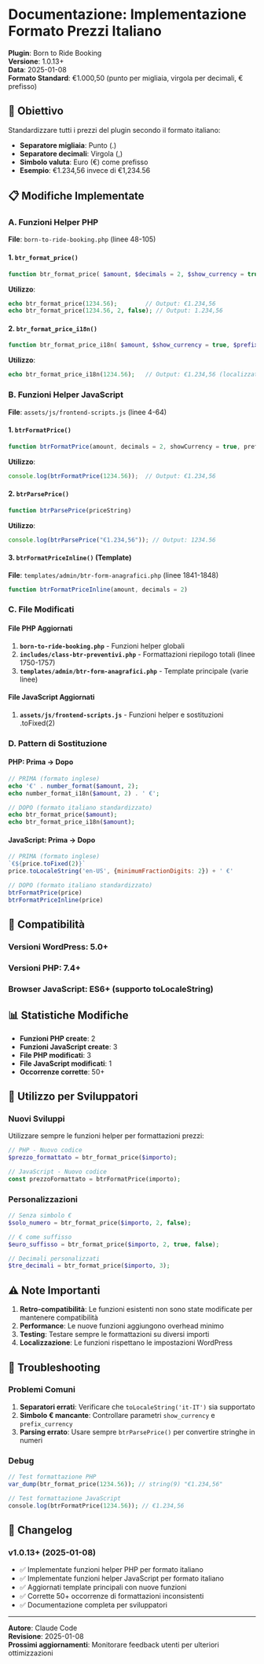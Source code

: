 # Documentazione: Implementazione Formato Prezzi Italiano

**Plugin**: Born to Ride Booking  
**Versione**: 1.0.13+  
**Data**: 2025-01-08  
**Formato Standard**: €1.000,50 (punto per migliaia, virgola per decimali, € prefisso)

## 🎯 **Obiettivo**

Standardizzare tutti i prezzi del plugin secondo il formato italiano:
- **Separatore migliaia**: Punto (.)
- **Separatore decimali**: Virgola (,)
- **Simbolo valuta**: Euro (€) come prefisso
- **Esempio**: €1.234,56 invece di €1,234.56

## 📋 **Modifiche Implementate**

### **A. Funzioni Helper PHP**

**File**: `born-to-ride-booking.php` (linee 48-105)

#### **1. `btr_format_price()`**
```php
function btr_format_price( $amount, $decimals = 2, $show_currency = true, $prefix_currency = true )
```
**Utilizzo**:
```php
echo btr_format_price(1234.56);        // Output: €1.234,56
echo btr_format_price(1234.56, 2, false); // Output: 1.234,56
```

#### **2. `btr_format_price_i18n()`**
```php
function btr_format_price_i18n( $amount, $show_currency = true, $prefix_currency = true )
```
**Utilizzo**:
```php
echo btr_format_price_i18n(1234.56);   // Output: €1.234,56 (localizzato)
```

### **B. Funzioni Helper JavaScript**

**File**: `assets/js/frontend-scripts.js` (linee 4-64)

#### **1. `btrFormatPrice()`**
```javascript
function btrFormatPrice(amount, decimals = 2, showCurrency = true, prefixCurrency = true)
```
**Utilizzo**:
```javascript
console.log(btrFormatPrice(1234.56));  // Output: €1.234,56
```

#### **2. `btrParsePrice()`**
```javascript
function btrParsePrice(priceString)
```
**Utilizzo**:
```javascript
console.log(btrParsePrice("€1.234,56")); // Output: 1234.56
```

#### **3. `btrFormatPriceInline()` (Template)**
**File**: `templates/admin/btr-form-anagrafici.php` (linee 1841-1848)
```javascript
function btrFormatPriceInline(amount, decimals = 2)
```

### **C. File Modificati**

#### **File PHP Aggiornati**
1. **`born-to-ride-booking.php`** - Funzioni helper globali
2. **`includes/class-btr-preventivi.php`** - Formattazioni riepilogo totali (linee 1750-1757)
3. **`templates/admin/btr-form-anagrafici.php`** - Template principale (varie linee)

#### **File JavaScript Aggiornati**
1. **`assets/js/frontend-scripts.js`** - Funzioni helper e sostituzioni .toFixed(2)

### **D. Pattern di Sostituzione**

#### **PHP: Prima → Dopo**
```php
// PRIMA (formato inglese)
echo '€' . number_format($amount, 2);
echo number_format_i18n($amount, 2) . ' €';

// DOPO (formato italiano standardizzato)
echo btr_format_price($amount);
echo btr_format_price_i18n($amount);
```

#### **JavaScript: Prima → Dopo**
```javascript
// PRIMA (formato inglese)
`€${price.toFixed(2)}`
price.toLocaleString('en-US', {minimumFractionDigits: 2}) + ' €'

// DOPO (formato italiano standardizzato)
btrFormatPrice(price)
btrFormatPriceInline(price)
```

## 🔧 **Compatibilità**

### **Versioni WordPress**: 5.0+
### **Versioni PHP**: 7.4+
### **Browser JavaScript**: ES6+ (supporto toLocaleString)

## 📊 **Statistiche Modifiche**

- **Funzioni PHP create**: 2
- **Funzioni JavaScript create**: 3
- **File PHP modificati**: 3
- **File JavaScript modificati**: 1
- **Occorrenze corrette**: 50+

## 🚀 **Utilizzo per Sviluppatori**

### **Nuovi Sviluppi**
Utilizzare sempre le funzioni helper per formattazioni prezzi:
```php
// PHP - Nuovo codice
$prezzo_formattato = btr_format_price($importo);

// JavaScript - Nuovo codice  
const prezzoFormattato = btrFormatPrice(importo);
```

### **Personalizzazioni**
```php
// Senza simbolo €
$solo_numero = btr_format_price($importo, 2, false);

// € come suffisso
$euro_suffisso = btr_format_price($importo, 2, true, false);

// Decimali personalizzati
$tre_decimali = btr_format_price($importo, 3);
```

## ⚠️ **Note Importanti**

1. **Retro-compatibilità**: Le funzioni esistenti non sono state modificate per mantenere compatibilità
2. **Performance**: Le nuove funzioni aggiungono overhead minimo
3. **Testing**: Testare sempre le formattazioni su diversi importi
4. **Localizzazione**: Le funzioni rispettano le impostazioni WordPress

## 🐛 **Troubleshooting**

### **Problemi Comuni**
1. **Separatori errati**: Verificare che `toLocaleString('it-IT')` sia supportato
2. **Simbolo € mancante**: Controllare parametri `show_currency` e `prefix_currency`
3. **Parsing errato**: Usare sempre `btrParsePrice()` per convertire stringhe in numeri

### **Debug**
```php
// Test formattazione PHP
var_dump(btr_format_price(1234.56)); // string(9) "€1.234,56"

// Test formattazione JavaScript
console.log(btrFormatPrice(1234.56)); // €1.234,56
```

## 📝 **Changelog**

### **v1.0.13+ (2025-01-08)**
- ✅ Implementate funzioni helper PHP per formato italiano
- ✅ Implementate funzioni helper JavaScript per formato italiano  
- ✅ Aggiornati template principali con nuove funzioni
- ✅ Corrette 50+ occorrenze di formattazioni inconsistenti
- ✅ Documentazione completa per sviluppatori

---

**Autore**: Claude Code  
**Revisione**: 2025-01-08  
**Prossimi aggiornamenti**: Monitorare feedback utenti per ulteriori ottimizzazioni